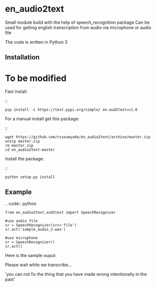 # en_audio2text

Small module build with the help of speech_recognition package
Can be used for getting english transcription from audio via microphone or audio file

The code is written in Python 3

Installation
------------
# To be modified
Fast install:

::

    pip install -i https://test.pypi.org/simple/ en-aud2text==1.0

For a manual install get this package:

::

    wget https://github.com/cssoumyade/en_audio2text/archive/master.zip
    unzip master.zip
    rm master.zip
    cd en_audio2text-master

Install the package:

::

    python setup.py install  

  

Example
--------

.. code:: python

    from en_audio2text.aud2text import SpeechRecognizer
    
    #use audio file
    sr = SpeechRecognizer(src='file')
    sr.act('sample_audio_2.wav')
    
    #use microphone
    sr = SpeechRecognizer()
    sr.act()
    
    
  Here is the sample ouput:
  
  Please wait while we transcribe...
  
  'you can not fix the thing that you have made wrong intentionally in the past'